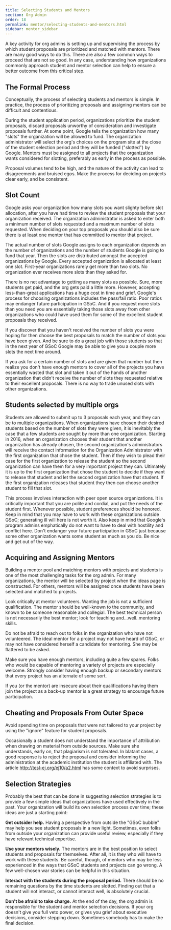 ```yaml
---
title: Selecting Students and Mentors
section: Org Admin
order: 18
permalink: mentor/selecting-students-and-mentors.html
sidebar: mentor_sidebar
---
```


A key activity for org admins is setting up and supervising the process by which student proposals are prioritized and matched with mentors. There are many good ways to do this. There are also a few common ways to proceed that are not so good. In any case, understanding how organizations commonly approach student and mentor selection can help to ensure a better outcome from this critical step.


## The Formal Process

Conceptually, the process of selecting students and mentors is simple. In practice, the process of prioritizing proposals and assigning mentors can be difficult and contentious.

During the student application period, organizations prioritize the student proposals, discard proposals unworthy of consideration and investigate proposals further. At some point, Google tells the organization how many "slots" the organization will be allowed to fund. The organization administrator will select the org's choices on the program site at the close of the student selection period and they will be funded ("slotted") by Google. Mentors must be assigned to all projects that the organization wants considered for slotting, preferably as early in the process as possible.

Proposal volumes tend to be high, and the nature of the activity can lead to disagreements and bruised egos. Make the process for deciding on projects clear early, and be consistent.


## Slot Count

Google asks your organization how many slots you want slighty before slot allocation, after you have had time to review the student proposals that your organization received. The organization administrator is asked to enter both a minimum number of slots requested and a maximum number of slots requested. When deciding on your top proposals you should also be sure there is at least one mentor that has committed to mentor that project.

The actual number of slots Google assigns to each organization depends on the number of organizations and the number of students Google is going to fund that year. Then the slots are distributed amongst the accepted organizations by Google. Every accepted organization is allocated at least one slot. First-year organizations rarely get more than two slots. No organization ever receives more slots than they asked for.

There is no net advantage to getting as many slots as possible. Sure, more students get paid, and the org gets paid a little more. However, accepting less-than-great applications has a huge cost in time and grief. Google's process for choosing organizations includes the pass/fail ratio. Poor ratios may endanger future participation in GSoC. And if you request more slots than you need you are essentially taking those slots away from other organizations who could have used them for some of the excellent student proposals they received.

If you discover that you haven't received the number of slots you were hoping for then choose the best proposals to match the number of slots you have been given. And be sure to do a great job with those students so that in the next year of GSoC Google may be able to give you a couple more slots the next time around.

If you ask for a certain number of slots and are given that number but then realize you don't have enough mentors to cover all of the projects you have essentially wasted that slot and taken it out of the hands of another organization that didn't receive the number of slots they requested relative to their excellent proposals. There is no way to trade unused slots with other organizations.


## Students selected by multiple orgs

Students are allowed to submit up to 3 proposals each year, and they can be to multiple organizations. When organizations have chosen their desired students based on the number of slots they were given, it is inevitably the case that a few students are sought by more than one organization. Starting in 2016, when an organization chooses their student that another organization has already chosen, the second organization's administrators will receive the contact information for the Organization Administrator with the first organization that chose the student. Then if they wish to plead their case for the first organization to release the student so the second organization can have them for a very important project they can. Ultimately it is up to the first organization that chose the student to decide if they want to release that student and let the second organization have that student. If the first organization releases that student they then can choose another student to fill that slot.

This process involves interaction with peer open source organizations. It is critically important that you are polite and cordial, and put the needs of the student first.  Whenever possible, student preferences should be honored. Keep in mind that you may have to work with these organizations outside GSoC; generating ill will here is not worth it. Also keep in mind that Google's program admins emphatically do not want to have to deal with hostility and conflict here. Don't endanger your future participation in GSoC just because some other organization wants some student as much as you do.  Be nice and get out of the way.


## Acquiring and Assigning Mentors

Building a mentor pool and matching mentors with projects and students is one of the most challenging tasks for the org admin. For many organizations, the mentor will be selected by project when the ideas page is constructed. For others, mentors will be assigned once students have been selected and matched to projects.

Look critically at mentor volunteers. Wanting the job is not a sufficient qualification. The mentor should be well-known to the community, and known to be someone reasonable and collegial. The best technical person is not necessarily the best mentor; look for teaching and...well..mentoring skills.

Do not be afraid to reach out to folks in the organization who have not volunteered. The ideal mentor for a project may not have heard of GSoC, or may not have considered herself a candidate for mentoring.  She may be flattered to be asked.

Make sure you have enough mentors, including quite a few spares. Folks who would be capable of mentoring a variety of projects are especially welcome. Strongly consider having enough backup or secondary mentors that every project has an alternate of some sort.

If you (or the mentor) are insecure about their qualifications having them join the project as a back-up mentor is a great strategy to encourage future participation.


## Cheating and Proposals From Outer Space

Avoid spending time on proposals that were not tailored to your project by using the "ignore" feature for student proposals.

Occasionally a student does not understand the importance of attribution when drawing on material from outside sources. Make sure she understands, early on, that plagiarism is not tolerated. In blatant cases, a good response is to reject the proposal and consider informing the administration at the academic institution the student is affiliated with. The article <http://tesl-ej.org/ej10/a2.html> has some context to avoid surprises.


## Selection Strategies

Probably the best that can be done in suggesting selection strategies is to provide a few simple ideas that organizations have used effectively in the past. Your organization will build its own selection process over time; these ideas are just a starting point:

**Get outsider help.** Having a perspective from outside the "GSoC bubble" may help you see student proposals in a new light. Sometimes, even folks from outside your organization can provide useful review, especially if they have relevant technical expertise.

**Use your mentors wisely.** The mentors are in the best position to select students and proposals for themselves. After all, it is they who will have to work with these students. Be careful, though, of mentors who may be less experienced in the ways that GSoC students and projects can go wrong. A few well-chosen war stories can be helpful in this situation.

**Interact with the students during the proposal period.** There should be no remaining questions by the time students are slotted. Finding out that a student will not interact, or cannot interact well, is absolutely crucial.

**Don't be afraid to take charge.** At the end of the day, the org admin is responsible for the student and mentor selection decisions. If your org doesn't give you full veto power, or gives you grief about executive decisions, consider stepping down. Sometimes somebody has to make the final decision.


